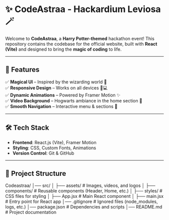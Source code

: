 # ✨ CodeAstraa - Hackardium Leviosa 🪄  

Welcome to **CodeAstraa**, a **Harry Potter-themed** hackathon event! This repository contains the codebase for the official website, built with **React (Vite)** and designed to bring the **magic of coding** to life.  

---

## 🚀 Features  
✅ **Magical UI** – Inspired by the wizarding world 🏰  
✅ **Responsive Design** – Works on all devices 📱💻  
✅ **Dynamic Animations** – Powered by Framer Motion ✨  
✅ **Video Background** – Hogwarts ambiance in the home section 🎥  
✅ **Smooth Navigation** – Interactive menu & sections 📜  

---

## 🛠️ Tech Stack  
- **Frontend**: React.js (Vite), Framer Motion  
- **Styling**: CSS, Custom Fonts, Animations  
- **Version Control**: Git & GitHub  

---

## 📂 Project Structure  


Codeastraa/ │── src/ │ ├── assets/ # Images, videos, and logos
│ ├── components/ # Reusable components (Header, Home, etc.)
│ ├── styles/ # CSS files for styling
│ ├── App.jsx # Main React component
│ ├── main.jsx # Entry point for React app
│── .gitignore # Ignored files (node_modules, logs, etc.)
│── package.json # Dependencies and scripts
│── README.md # Project documentation